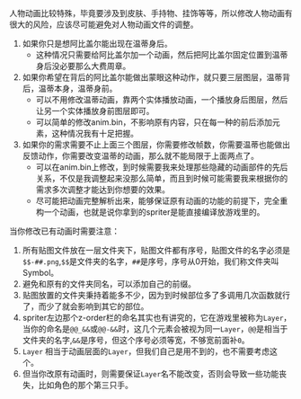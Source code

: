 人物动画比较特殊，毕竟要涉及到皮肤、手持物、挂饰等等，所以修改人物动画有很大的风险，应该尽可能避免对人物动画文件的调整。

1. 如果你只是想阿比盖尔能出现在温蒂身后。
    - 这种情况只需要给阿比盖尔加一个动画，然后把阿比盖尔固定位置到温蒂身后没必要那么大费周章。
2. 如果你希望在背后的阿比盖尔能做出蒙眼这种动作，就只要三层图层，温蒂背后，温蒂本身，温蒂身前。
    - 可以不用修改温蒂动画，靠两个实体播放动画，一个播放身后图层，然后让另一个实体播放身前图层即可。
    - 可以简单的修改anim.bin，不影响原有内容，只在每一种的前后添加元素，这种情况我有十足把握。
3. 如果你的需求需要不止上面三个图层，你需要修改帧数，你需要温蒂也能做出反馈动作，你需要改变温蒂的动画，那么就不能局限于上面两点了。
    - 可以在anim.bin上修改，到时候需要我来处理那些隐藏的动画部件的先后关系，不仅是我调整起来没那么简单，而且到时候可能需要我来根据你的需求多次调整才能达到你想要的效果。
    - 尽可能把动画完整解析出来，能够保证原有动画的功能的前提下，完全重构一个动画，也就是说你拿到的spriter是能直接编译放游戏里的。


当你修改已有动画时需要注意：
1. 所有贴图文件放在一层文件夹下，贴图文件都有序号，贴图文件的名字必须是`$$-##.png`,`$$`是文件夹的名字，`##`是序号，序号从0开始，我们称文件夹叫Symbol。
2. 避免和原有的文件夹同名，可以添加自己的前缀。
3. 贴图放置的文件夹秉持着能多不少，因为到时候部位多了多调用几次函数就行了，而少了就会影响到其它的部位。
4. spriter左边那个z-order栏的命名其实也有讲究的，它在游戏里被称为`Layer`，当你的命名是`@@_&&`或`@@-&&`时，这几个元素会被视为同一`Layer`，`@@`是相当于文件夹的名字,`&&`是序号，但这个序号必须等宽，不够宽前面补`0`。
5. `Layer` 相当于动画层面的`Layer`，但我们自己是用不到的，也不需要考虑这个。
6. 但当你改原有动画时，则需要保证`Layer`名不能改变，否则会导致一些功能丧失，比如角色的那个第三只手。

